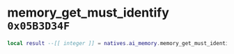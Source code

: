 # memory_get_must_identify `0x05B3D34F`

```lua
local result --[[ integer ]] = natives.ai_memory.memory_get_must_identify(_unk0 --[[ integer ]], _unk1 --[[ integer ]])
```